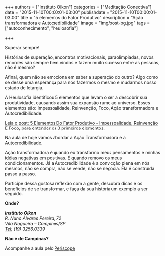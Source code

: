 
+++
authors = ["Instituto Oikon"]
categories = ["Meditação Conectiva"]
date = "2015-11-10T00:00:01-03:00"
publishdate = "2015-11-10T00:00:01-03:00"
title = "5 elementos do Fator Produtivo"
description = "Ação transformadora e Autocredibilidade"
image = "img/post-bg.jpg"
tags = ["autoconhecimento", "heulosofia"]

+++




Superar sempre!

Histórias de superação, encontros motivacionais, paraolimpiadas, novos recordes são sempre bem vindos e fazem muito sucesso entre as pessoas, não é mesmo?

Afinal, quem não se emociona em saber a superação do outro? Algo como se desse uma esperança para nós fazermos o mesmo e mudarmos nosso estado de letargia.

A Heulosofia identificou 5 elementos que levam o ser a descobrir sua produtividade, causando assim sua expansão rumo ao universo. Esses elementos são: Impessoalidade, Reinvenção, Foco, Ação transformadora e Autocredibilidade.

[Leia o post: 5 Elementos Do Fator Produtivo - Impessoalidade, Reinvenção E Foco, para entender os 3 primeiros elementos.](http://blog.autoconexao.org.br/post/2015/11/5-elementos-do-fator-produtivo/)

Na aula de hoje vamos abordar a Ação Transformadora e a Autocredibilidade.

Ação transformadora é quando eu transformo meus pensamentos e minhas idéias negativas em positivas. É quando removo os meus condicionamentos. Já a Autocredibilidade é a convicção plena em nós mesmos, não se compra, não se vende, não se negocia. Ela é construída passo a passo.

Participe dessa gostosa reflexão com a gente, descubra dicas e os benefícios de se transformar, e faça da sua história um exemplo a ser seguido.
 

**Onde?**

<address>
  <strong>Instituto Oikon</strong><br>
  R. Nuno Álvares Pereira, 72<br>
  Vila Nogueira – Campinas/SP<br>
  <abbr title="Phone">Tel:</abbr> (19) 3256.0339
</address>


**Não é de Campinas?**

Acompanhe a aula pelo [Periscope][a41c6f3b]

  [a41c6f3b]: https://www.periscope.tv/ "Periscope"
